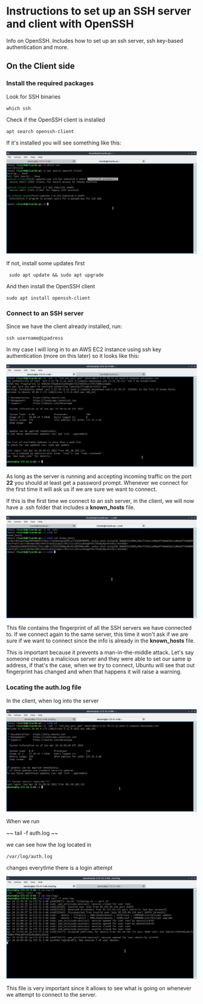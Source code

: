 # Instructions to set up an SSH server and client with OpenSSH

Info on OpenSSH. Includes how to set up an ssh server, ssh key-based authentication and more.

## On the Client side

### Install the required packages

Look for SSH binaries
~~~
which ssh
~~~
Check if the OpenSSH client is installed 
~~~
apt search openssh-client
~~~
If it's installed you will see something like this:

![OpenSSH installed](images/OpenSSH_installed.jpg)

If not, install some updates first
~~~
 sudo apt update && sudo apt upgrade 
~~~
And then install the OpenSSH client
~~~
sudo apt install openssh-client
~~~
### Connect to an SSH server
Since we have the client already installed, run:
~~~
ssh username@ipadress 
~~~
In my case I will long in to an AWS EC2 instance using ssh key authentication (more on this later) so it looks like this:

![Login into EC2 instance](images/Logging_ssh_server.jpg)

As long as the server is running and accepting incoming traffic on the port **22** you should at least get a password prompt. Whenever we connect for the first time it will ask us if we are sure we want to connect.

If this is the first time we connect to an ssh server, in the client, we will now have a .ssh folder that includes a **known_hosts** file. 

![Known Hosts](images/Known_hosts.jpg)

This file contains the fingerprint of all the SSH servers we have connected to. If we connect again to the same server, 
this time it won't ask if we are sure if we want to connect since the info is already in the **known_hosts** file. 

This is important because it prevents a man-in-the-middle attack. Let's say someone creates a malicious server and they were able to set our same ip address, if that's the case, when we try to connect, Ubuntu will see that out fingerprint has changed and when that happens it will raise a warning.

### Locating the auth.log file

In the client, when log into the server

![Login again](images/Auth_log_1.jpg)

When we run

~~
tail -f auth.log
~~

we can see how the log located in 
~~~
/var/log/auth.log
~~~

changes everytime there is a login attempt

![Login again](images/Auth_log_2.jpg)

This file is very important since it allows to see what is going on whenever we attempt to connect to the server.
